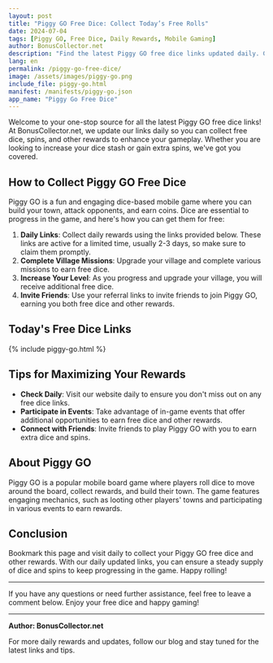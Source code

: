 ```yaml
---
layout: post
title: "Piggy GO Free Dice: Collect Today’s Free Rolls"
date: 2024-07-04
tags: [Piggy GO, Free Dice, Daily Rewards, Mobile Gaming]
author: BonusCollector.net
description: "Find the latest Piggy GO free dice links updated daily. Get free spins, dice, and other rewards to boost your game progress."
lang: en
permalink: /piggy-go-free-dice/
image: /assets/images/piggy-go.png
include_file: piggy-go.html
manifest: /manifests/piggy-go.json
app_name: "Piggy Go Free Dice"
---
```


Welcome to your one-stop source for all the latest Piggy GO free dice links! At BonusCollector.net, we update our links daily so you can collect free dice, spins, and other rewards to enhance your gameplay. Whether you are looking to increase your dice stash or gain extra spins, we've got you covered.

## How to Collect Piggy GO Free Dice

Piggy GO is a fun and engaging dice-based mobile game where you can build your town, attack opponents, and earn coins. Dice are essential to progress in the game, and here's how you can get them for free:

1. **Daily Links**: Collect daily rewards using the links provided below. These links are active for a limited time, usually 2-3 days, so make sure to claim them promptly.
2. **Complete Village Missions**: Upgrade your village and complete various missions to earn free dice.
3. **Increase Your Level**: As you progress and upgrade your village, you will receive additional free dice.
4. **Invite Friends**: Use your referral links to invite friends to join Piggy GO, earning you both free dice and other rewards.

## Today's Free Dice Links

{% include piggy-go.html %}

## Tips for Maximizing Your Rewards

- **Check Daily**: Visit our website daily to ensure you don't miss out on any free dice links.
- **Participate in Events**: Take advantage of in-game events that offer additional opportunities to earn free dice and other rewards.
- **Connect with Friends**: Invite friends to play Piggy GO with you to earn extra dice and spins.

## About Piggy GO

Piggy GO is a popular mobile board game where players roll dice to move around the board, collect rewards, and build their town. The game features engaging mechanics, such as looting other players' towns and participating in various events to earn rewards.

## Conclusion

Bookmark this page and visit daily to collect your Piggy GO free dice and other rewards. With our daily updated links, you can ensure a steady supply of dice and spins to keep progressing in the game. Happy rolling!

---

If you have any questions or need further assistance, feel free to leave a comment below. Enjoy your free dice and happy gaming!

---

**Author: BonusCollector.net**

For more daily rewards and updates, follow our blog and stay tuned for the latest links and tips.